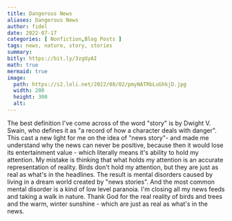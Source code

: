 ```yaml
---
title: Dangerous News
aliases: Dangerous News
author: fidel
date: 2022-07-17
categories: [ Nonfiction,Blog Posts ]
tags: news, nature, story, stories
summary: 
bitly: https://bit.ly/3zgUyAI
math: true
mermaid: true
image:
  path: https://s2.loli.net/2022/08/02/pmyNATRbLuGhkjD.jpg
  width: 200
  height: 300
  alt:
---
```

The best definition I've come across of the word "story" is by Dwight V. Swain, who defines it as "a record of how a character deals with danger".  This cast a new light for me on the idea of "news story"- and made me understand why the news can never be positive, because then it would lose its entertainment value - which literally means it's ability to hold my attention. My mistake is thinking that what holds my attention is an accurate representation of reality. Birds don't hold my attention, but they are just as real as what's in the headlines. The result is mental disorders caused by living in a dream world created by "news stories". And the most common mental disorder is a kind of low level paranoia. I'm closing all my news feeds and taking a walk in nature. Thank God for the real reality of birds and trees and the warm, winter sunshine - which are just as real as what's in the news. 